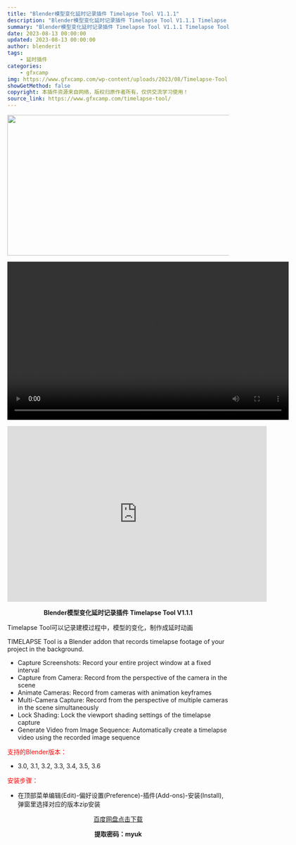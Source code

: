 ```yaml
---
title: "Blender模型变化延时记录插件 Timelapse Tool V1.1.1"
description: "Blender模型变化延时记录插件 Timelapse Tool V1.1.1 Timelapse Tool可以记录建模过程中，模型的变化，制作成延时动画 TIMELAPSE Tool is a Bl..."
summary: "Blender模型变化延时记录插件 Timelapse Tool V1.1.1 Timelapse Tool可以记录建模过程中，模型的变化，制作成延时动画 TIMELAPSE Tool is a Bl..."
date: 2023-08-13 00:00:00
updated: 2023-08-13 00:00:00
author: blenderit
tags: 
    - 延时插件
categories:
    - gfxcamp
img: https://www.gfxcamp.com/wp-content/uploads/2023/08/Timelapse-Tool.jpg
showGetMethod: false
copyright: 本插件资源来自网络，版权归原作者所有，仅供交流学习使用！
source_link: https://www.gfxcamp.com/timelapse-tool/
---
```

<div><p><img decoding="async" class="aligncenter size-full wp-image-114336" src="https://www.gfxcamp.com/wp-content/uploads/2023/08/Timelapse-Tool.jpg" data-src="https://www.gfxcamp.com/wp-content/uploads/2023/08/Timelapse-Tool.jpg" alt="" width="640" height="320" data-srcset="https://www.gfxcamp.com/wp-content/uploads/2023/08/Timelapse-Tool.jpg 640w, https://www.gfxcamp.com/wp-content/uploads/2023/08/Timelapse-Tool-150x75.jpg 150w" data-sizes="(max-width: 640px) 100vw, 640px"><br>
</p><center><div style="width: 640px;" class="wp-video"><!--[if lt IE 9]><script>document.createElement('video');</script><![endif]-->
<video class="wp-video-shortcode" id="video-114335-1" width="640" height="360" preload="true" controls="controls"><source type="video/mp4" src="http://cloud.video.taobao.com/play/u/null/p/1/e/6/t/1/423060878001.mp4?_=1"></source><a href="http://cloud.video.taobao.com/play/u/null/p/1/e/6/t/1/423060878001.mp4">http://cloud.video.taobao.com/play/u/null/p/1/e/6/t/1/423060878001.mp4</a></video></div></center><p style="text-align: center;"><iframe loading="lazy" src="https://player.youku.com/embed/XNjAwMTM0NTE2MA==" width="590" height="400" frameborder="0" allowfullscreen="allowfullscreen" data-mce-fragment="1"></iframe></p><p style="text-align: center;"><strong>Blender模型变化延时记录插件 Timelapse Tool V1.1.1</strong></p><p>Timelapse Tool可以记录建模过程中，模型的变化，制作成延时动画</p><p>TIMELAPSE Tool is a Blender addon that records timelapse footage of your project in the background.</p><ul class="simple">
<li>Capture Screenshots: Record your entire project window at a fixed interval</li>
<li>Capture from Camera: Record from the perspective of the camera in the scene</li>
<li>Animate Cameras: Record from cameras with animation keyframes</li>
<li>Multi-Camera Capture: Record from the perspective of multiple cameras in the scene simultaneously</li>
<li>Lock Shading: Lock the viewport shading settings of the timelapse capture</li>
<li>Generate Video from Image Sequence: Automatically create a timelapse video using the recorded image sequence</li>
</ul><p style="text-align: left;"><span style="color: #ff0000;">支持的Blender版本：</span></p><ul>
<li style="text-align: left;">3.0, 3.1, 3.2, 3.3, 3.4, 3.5, 3.6</li>
</ul><p style="text-align: left;"><span style="color: #ff0000;">安装步骤：</span></p><ul>
<li>在顶部菜单编辑(Edit)-偏好设置(Preference)-插件(Add-ons)-安装(Install),弹窗里选择对应的版本zip安装</li>
</ul><p style="text-align: center;"><a class="maxbutton-3 maxbutton maxbutton-baidu" target="_blank" rel="noopener" href="https://pan.baidu.com/s/1ykt5YRvQSrv_G45VgUvtyQ?pwd=myuk"><span class="mb-text">百度网盘点击下载</span></a></p><p style="text-align: center;"><strong>提取密码：myuk</strong></p></div>